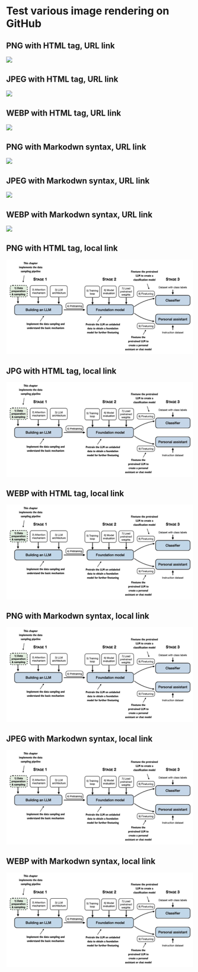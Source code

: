 # Test various image rendering on GitHub


## PNG with HTML tag, URL link

<img src="https://sebastianraschka.com/images/test-github-image-rendering/1.png">


## JPEG with HTML tag, URL link

<img src="https://sebastianraschka.com/images/test-github-image-rendering/1.jpg">

## WEBP with HTML tag, URL link

<img src="https://sebastianraschka.com/images/test-github-image-rendering/1.webp">

## PNG with Markodwn syntax, URL link

![](https://sebastianraschka.com/images/test-github-image-rendering/1.png)

## JPEG with Markodwn syntax, URL link

![](https://sebastianraschka.com/images/test-github-image-rendering/1.jpg)

## WEBP with Markodwn syntax, URL link

![](https://sebastianraschka.com/images/test-github-image-rendering/1.webp)

## PNG with HTML tag, local link

<img src="./images/1.png">


## JPG with HTML tag, local link

<img src="./images/1.jpg">


## WEBP with HTML tag, local link

<img src="./images/1.webp">


## PNG with Markodwn syntax, local link

![](./images/1.png)


## JPEG with Markodwn syntax, local link

![](./images/1.jpg)

## WEBP with Markodwn syntax, local link

![](./images/1.webp)

